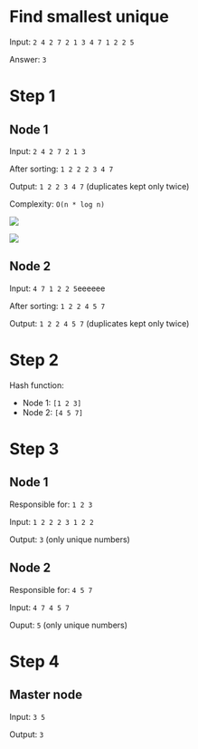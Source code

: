 # Find smallest unique

Input: `2 4 2 7 2 1 3 4 7 1 2 2 5`

Answer: `3`

# Step 1

## Node 1

Input: `2 4 2 7 2 1 3`

After sorting: `1 2 2 2 3 4 7`

Output: `1 2 2 3 4 7` (duplicates kept only twice)

Complexity: `O(n * log n)`


![](www.forkosh.com/cgi-bin/mimetex.cgi?formdata=O(n^2))

![](https://media.giphy.com/media/l3zoKeX8bMG5sMP4s/giphy.gif)

## Node 2

Input: `4 7 1 2 2 5`eeeeee

After sorting: `1 2 2 4 5 7`

Output: `1 2 2 4 5 7` (duplicates kept only twice)

# Step 2

Hash function:
- Node 1: `[1 2 3]`
- Node 2: `[4 5 7]`

# Step 3

## Node 1

Responsible for: `1 2 3`

Input: `1 2 2 2 3 1 2 2`

Output: `3` (only unique numbers)

## Node 2

Responsible for: `4 5 7`

Input: `4 7 4 5 7`

Ouput: `5` (only unique numbers)

# Step 4

## Master node

Input: `3 5`

Output: `3`

